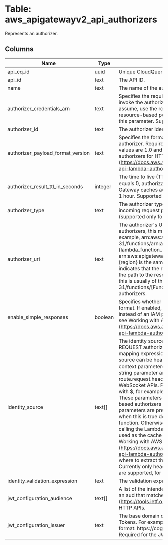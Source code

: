 
# Table: aws_apigatewayv2_api_authorizers
Represents an authorizer.
## Columns
| Name        | Type           | Description  |
| ------------- | ------------- | -----  |
|api_cq_id|uuid|Unique CloudQuery ID of aws_apigatewayv2_apis table (FK)|
|api_id|text|The API ID.|
|name|text|The name of the authorizer.|
|authorizer_credentials_arn|text|Specifies the required credentials as an IAM role for API Gateway to invoke the authorizer. To specify an IAM role for API Gateway to assume, use the role's Amazon Resource Name (ARN). To use resource-based permissions on the Lambda function, don't specify this parameter. Supported only for REQUEST authorizers.|
|authorizer_id|text|The authorizer identifier.|
|authorizer_payload_format_version|text|Specifies the format of the payload sent to an HTTP API Lambda authorizer. Required for HTTP API Lambda authorizers. Supported values are 1.0 and 2.0. To learn more, see Working with AWS Lambda authorizers for HTTP APIs (https://docs.aws.amazon.com/apigateway/latest/developerguide/http-api-lambda-authorizer.html).|
|authorizer_result_ttl_in_seconds|integer|The time to live (TTL) for cached authorizer results, in seconds. If it equals 0, authorization caching is disabled. If it is greater than 0, API Gateway caches authorizer responses. The maximum value is 3600, or 1 hour. Supported only for HTTP API Lambda authorizers.|
|authorizer_type|text|The authorizer type. Specify REQUEST for a Lambda function using incoming request parameters. Specify JWT to use JSON Web Tokens (supported only for HTTP APIs).|
|authorizer_uri|text|The authorizer's Uniform Resource Identifier (URI). For REQUEST authorizers, this must be a well-formed Lambda function URI, for example, arn:aws:apigateway:us-west-2:lambda:path/2015-03-31/functions/arn:aws:lambda:us-west-2:{account_id}:function:{lambda_function_name}/invocations. In general, the URI has this form: arn:aws:apigateway:{region}:lambda:path/{service_api} , where {region} is the same as the region hosting the Lambda function, path indicates that the remaining substring in the URI should be treated as the path to the resource, including the initial /. For Lambda functions, this is usually of the form /2015-03-31/functions/[FunctionARN]/invocations. Supported only for REQUEST authorizers.|
|enable_simple_responses|boolean|Specifies whether a Lambda authorizer returns a response in a simple format. If enabled, the Lambda authorizer can return a boolean value instead of an IAM policy. Supported only for HTTP APIs. To learn more, see Working with AWS Lambda authorizers for HTTP APIs (https://docs.aws.amazon.com/apigateway/latest/developerguide/http-api-lambda-authorizer.html)|
|identity_source|text[]|The identity source for which authorization is requested. For a REQUEST authorizer, this is optional. The value is a set of one or more mapping expressions of the specified request parameters. The identity source can be headers, query string parameters, stage variables, and context parameters. For example, if an Auth header and a Name query string parameter are defined as identity sources, this value is route.request.header.Auth, route.request.querystring.Name for WebSocket APIs. For HTTP APIs, use selection expressions prefixed with $, for example, $request.header.Auth, $request.querystring.Name. These parameters are used to perform runtime validation for Lambda-based authorizers by verifying all of the identity-related request parameters are present in the request, not null, and non-empty. Only when this is true does the authorizer invoke the authorizer Lambda function. Otherwise, it returns a 401 Unauthorized response without calling the Lambda function. For HTTP APIs, identity sources are also used as the cache key when caching is enabled. To learn more, see Working with AWS Lambda authorizers for HTTP APIs (https://docs.aws.amazon.com/apigateway/latest/developerguide/http-api-lambda-authorizer.html). For JWT, a single entry that specifies where to extract the JSON Web Token (JWT) from inbound requests. Currently only header-based and query parameter-based selections are supported, for example $request.header.Authorization.|
|identity_validation_expression|text|The validation expression does not apply to the REQUEST authorizer.|
|jwt_configuration_audience|text[]|A list of the intended recipients of the JWT. A valid JWT must provide an aud that matches at least one entry in this list. See RFC 7519 (https://tools.ietf.org/html/rfc7519#section-4.1.3). Supported only for HTTP APIs.|
|jwt_configuration_issuer|text|The base domain of the identity provider that issues JSON Web Tokens. For example, an Amazon Cognito user pool has the following format: https://cognito-idp.{region}.amazonaws.com/{userPoolId} . Required for the JWT authorizer type. Supported only for HTTP APIs.|
